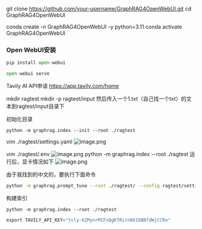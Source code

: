 git clone https://github.com/your-username/GraphRAG4OpenWebUI.git
cd GraphRAG4OpenWebUI

conda create -n GraphRAG4OpenWebUI -y python=3.11
conda activate GraphRAG4OpenWebUI

### Open WebUI安装

```python
pip install open-webui

open-webui serve
```

Tavily AI API申请 https://app.tavily.com/home


mkdir ragtest
mkdir -p ragtest/input
然后传入一个1.txt（自己找一个txt）的文本到ragtest/input目录下

初始化目录
```
python -m graphrag.index --init --root ./ragtest
```


vim ./ragtest/settings.yaml
![image.png](https://gitee.com/hxc8/images9/raw/master/img/202409072243191.png)

vim ./ragtest/.env
![image.png](https://gitee.com/hxc8/images9/raw/master/img/202409072011805.png)
python -m graphrag.index --root ./ragtest   运行后，显卡情况如下
![image.png](https://gitee.com/hxc8/images9/raw/master/img/202409072012163.png)



由于我找到的中文的，要执行下面命令
```bash
python -m graphrag.prompt_tune --root ./ragtest/ --config ragtest/settings.yaml --no-entity-types
```


构建索引
```
python -m graphrag.index --root ./ragtest
```

```python
export TAVILY_API_KEY="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"
```